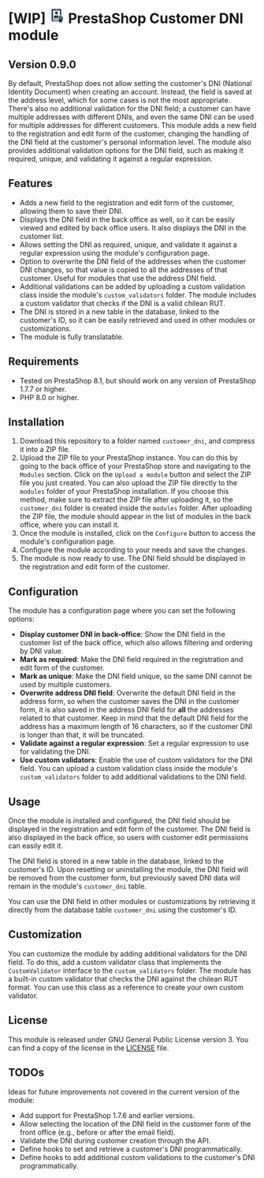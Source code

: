 # [WIP] <img src="logo.png" width="32" height="32" alt="Module logo"> PrestaShop Customer DNI module
## Version 0.9.0

By default, PrestaShop does not allow setting the customer's DNI (National Identity Document) when creating an account.
Instead, the field is saved at the address level, which for some cases is not the most appropriate. There's also no additional validation for the DNI field;
a customer can have multiple addresses with different DNIs, and even the same DNI can be used for multiple addresses for different customers. 
This module adds a new field to the registration and edit form of the customer, changing the handling of the DNI field at the customer's personal information level.
The module also provides additional validation options for the DNI field, such as making it required, unique, and validating it against a regular expression.

## Features

- Adds a new field to the registration and edit form of the customer, allowing them to save their DNI.
- Displays the DNI field in the back office as well, so it can be easily viewed and edited by back office users. It also displays the DNI in the customer list.
- Allows setting the DNI as required, unique, and validate it against a regular expression using the module's configuration page.
- Option to overwrite the DNI field of the addresses when the customer DNI changes, so that value is copied to all the addresses of that customer. Useful for modules that use the address DNI field.
- Additional validations can be added by uploading a custom validation class inside the module's `custom_validators` folder. The module includes a custom validator that checks if the DNI is a valid chilean RUT.
- The DNI is stored in a new table in the database, linked to the customer's ID, so it can be easily retrieved and used in other modules or customizations.
- The module is fully translatable.

## Requirements

- Tested on PrestaShop 8.1, but should work on any version of PrestaShop 1.7.7 or higher.
- PHP 8.0 or higher.

## Installation

1. Download this repository to a folder named `customer_dni`, and compress it into a ZIP file.
2. Upload the ZIP file to your PrestaShop instance. You can do this by going to the back office of your PrestaShop store and navigating to the `Modules` section.
Click on the `Upload a module` button and select the ZIP file you just created. You can also upload the ZIP file directly to the `modules` folder of your PrestaShop installation.
If you choose this method, make sure to extract the ZIP file after uploading it, so the `customer_dni` folder is created inside the `modules` folder.
After uploading the ZIP file, the module should appear in the list of modules in the back office, where you can install it.
3. Once the module is installed, click on the `Configure` button to access the module's configuration page.
4. Configure the module according to your needs and save the changes.
5. The module is now ready to use. The DNI field should be displayed in the registration and edit form of the customer.

## Configuration

The module has a configuration page where you can set the following options:

- **Display customer DNI in back-office**: Show the DNI field in the customer list of the back office, which also allows filtering and ordering by DNI value. 
- **Mark as required**: Make the DNI field required in the registration and edit form of the customer.
- **Mark as unique**: Make the DNI field unique, so the same DNI cannot be used by multiple customers.
- **Overwrite address DNI field**: Overwrite the default DNI field in the address form, so when the customer saves the DNI in the customer form,
it is also saved in the address DNI field for **all** the addresses related to that customer.
Keep in mind that the default DNI field for the address has a maximum length of 16 characters, so if the customer DNI is longer than that, it will be truncated.
- **Validate against a regular expression**: Set a regular expression to use for validating the DNI.
- **Use custom validators**: Enable the use of custom validators for the DNI field.
You can upload a custom validation class inside the module's `custom_validators` folder to add additional validations to the DNI field.

## Usage

Once the module is installed and configured, the DNI field should be displayed in the registration and edit form of the customer. The DNI field is also displayed in the back office, so users with customer edit permissions can easily edit it.

The DNI field is stored in a new table in the database, linked to the customer's ID.
Upon resetting or uninstalling the module, the DNI field will be removed from the customer form, but previously saved DNI data will remain in the module's `customer_dni` table.

You can use the DNI field in other modules or customizations by retrieving it directly from the database table `customer_dni` using the customer's ID.

## Customization

You can customize the module by adding additional validators for the DNI field.
To do this, add a custom validator class that implements the `CustomValidator` interface to the `custom_validators` folder.
The module has a built-in custom validator that checks the DNI against the chilean RUT format.
You can use this class as a reference to create your own custom validator.


## License

This module is released under GNU General Public License version 3. You can find a copy of the license in the [LICENSE](LICENSE) file.

## TODOs

Ideas for future improvements not covered in the current version of the module:

- Add support for PrestaShop 1.7.6 and earlier versions.
- Allow selecting the location of the DNI field in the customer form of the front office (e.g., before or after the email field).
- Validate the DNI during customer creation through the API.
- Define hooks to set and retrieve a customer's DNI programmatically.
- Define hooks to add additional custom validations to the customer's DNI programmatically.